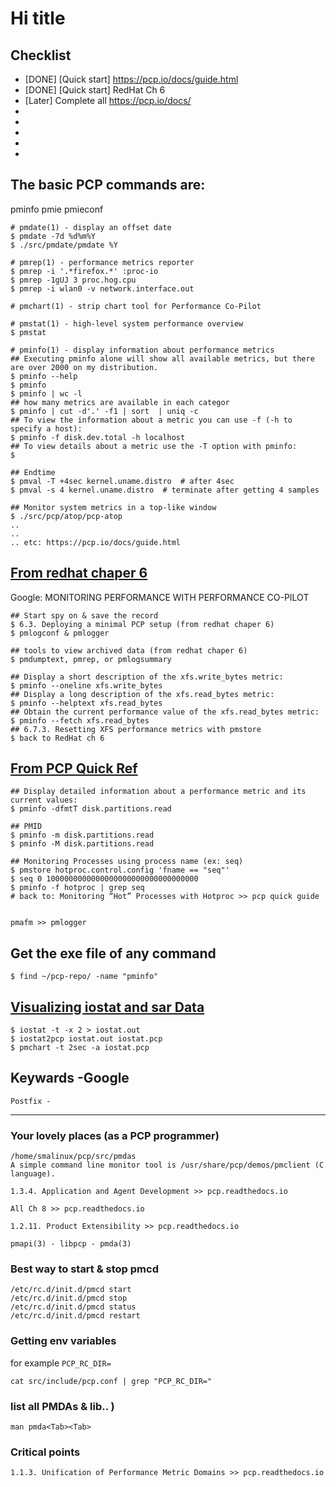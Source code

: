 # Hi title

## Checklist
- [DONE] [Quick start] https://pcp.io/docs/guide.html  
- [DONE] [Quick start] RedHat Ch 6  
- [Later] Complete all https://pcp.io/docs/    
-  
-  
-  
-  
-  

## The basic PCP commands are:
pminfo
pmie
pmieconf


```
# pmdate(1) - display an offset date
$ pmdate -7d %d%m%Y
$ ./src/pmdate/pmdate %Y

# pmrep(1) - performance metrics reporter
$ pmrep -i '.*firefox.*' :proc-io
$ pmrep -1gUJ 3 proc.hog.cpu
$ pmrep -i wlan0 -v network.interface.out

# pmchart(1) - strip chart tool for Performance Co-Pilot

# pmstat(1) - high-level system performance overview
$ pmstat

# pminfo(1) - display information about performance metrics
## Executing pminfo alone will show all available metrics, but there are over 2000 on my distribution.
$ pminfo --help
$ pminfo
$ pminfo | wc -l
## how many metrics are available in each categor
$ pminfo | cut -d'.' -f1 | sort  | uniq -c
## To view the information about a metric you can use -f (-h to specify a host):
$ pminfo -f disk.dev.total -h localhost
## To view details about a metric use the -T option with pminfo:
$

## Endtime
$ pmval -T +4sec kernel.uname.distro  # after 4sec
$ pmval -s 4 kernel.uname.distro  # terminate after getting 4 samples

## Monitor system metrics in a top-like window
$ ./src/pcp/atop/pcp-atop
..
..
.. etc: https://pcp.io/docs/guide.html
```
## [From redhat chaper 6](https://access.redhat.com/documentation/en-us/red_hat_enterprise_linux/8/html/monitoring_and_managing_system_status_and_performance/monitoring-performance-with-performance-co-pilot_monitoring-and-managing-system-status-and-performance#tools-distributed-with-pcp_monitoring-performance-with-performance-co-pilot)
Google: MONITORING PERFORMANCE WITH PERFORMANCE CO-PILOT  
```
## Start spy on & save the record
$ 6.3. Deploying a minimal PCP setup (from redhat chaper 6)
$ pmlogconf & pmlogger

## tools to view archived data (from redhat chaper 6)
$ pmdumptext, pmrep, or pmlogsummary

## Display a short description of the xfs.write_bytes metric:
$ pminfo --oneline xfs.write_bytes
## Display a long description of the xfs.read_bytes metric:
$ pminfo --helptext xfs.read_bytes
## Obtain the current performance value of the xfs.read_bytes metric:
$ pminfo --fetch xfs.read_bytes
## 6.7.3. Resetting XFS performance metrics with pmstore
$ back to RedHat ch 6

```
## [From PCP Quick Ref](https://pcp.io/docs/guide.html)
```
## Display detailed information about a performance metric and its current values:
$ pminfo -dfmtT disk.partitions.read

## PMID
$ pminfo -m disk.partitions.read
$ pminfo -M disk.partitions.read

## Monitoring Processes using process name (ex: seq)
$ pmstore hotproc.control.config 'fname == "seq"'
$ seq 0 1000000000000000000000000000000000
$ pminfo -f hotproc | grep seq
# back to: Monitoring “Hot” Processes with Hotproc >> pcp quick guide


```

```
pmafm >> pmlogger 
```

## Get the exe file of any command
```
$ find ~/pcp-repo/ -name "pminfo"
```


## [Visualizing iostat and sar Data](https://pcp.io/docs/guide.html)
```
$ iostat -t -x 2 > iostat.out
$ iostat2pcp iostat.out iostat.pcp
$ pmchart -t 2sec -a iostat.pcp
```




## Keywards -Google
```
Postfix - 
```

---------------------------------------
### Your lovely places (as a PCP programmer)
```
/home/smalinux/pcp/src/pmdas
A simple command line monitor tool is /usr/share/pcp/demos/pmclient (C language).

1.3.4. Application and Agent Development >> pcp.readthedocs.io

All Ch 8 >> pcp.readthedocs.io

1.2.11. Product Extensibility >> pcp.readthedocs.io

pmapi(3) - libpcp - pmda(3)
```

### Best way to start & stop pmcd
```
/etc/rc.d/init.d/pmcd start
/etc/rc.d/init.d/pmcd stop
/etc/rc.d/init.d/pmcd status
/etc/rc.d/init.d/pmcd restart
```
### Getting env variables
for example `PCP_RC_DIR=`
```
cat src/include/pcp.conf | grep "PCP_RC_DIR="
```
### list all PMDAs & lib.. )
```
man pmda<Tab><Tab>
```

### Critical points
```
1.1.3. Unification of Performance Metric Domains >> pcp.readthedocs.io

```
